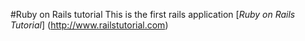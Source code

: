 #Ruby on Rails tutorial
This is the first rails application [*Ruby on Rails Tutorial*] (http://www.railstutorial.com)
